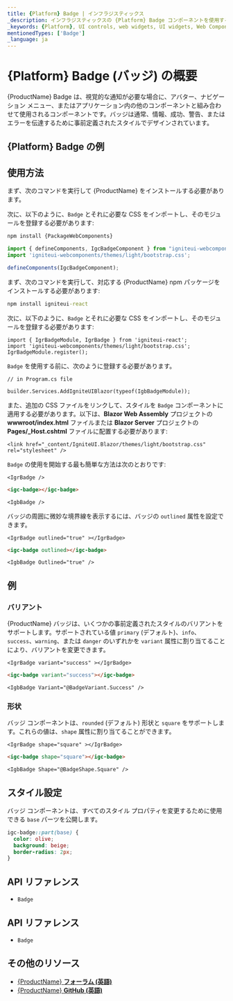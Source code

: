 ```yaml
---
title: {Platform} Badge | インフラジスティックス
_description: インフラジスティックスの {Platform} Badge コンポーネントを使用すると、事前定義されたスタイルでコンテンツを表示して、アプリケーション内の任意の場所で他のコンポーネントを装飾できます。
_keywords: {Platform}, UI controls, web widgets, UI widgets, Web Components, {Platform} Badge Components, Infragistics, UI コントロール, web ウィジェット, UI ウィジェット, ウェブ コンポーネント, {Platform} バッジ コンポーネント, インフラジスティックス
mentionedTypes: ['Badge']
_language: ja
---
```


# {Platform} Badge (バッジ) の概要

{ProductName} Badge は、視覚的な通知が必要な場合に、アバター、ナビゲーション メニュー、またはアプリケーション内の他のコンポーネントと組み合わせて使用されるコンポーネントです。バッジは通常、情報、成功、警告、またはエラーを伝達するために事前定義されたスタイルでデザインされています。

## {Platform} Badge の例

<code-view style="height: 60px"
           data-demos-base-url="{environment:dvDemosBaseUrl}"
           iframe-src="{environment:dvDemosBaseUrl}/inputs/badge-outlined"
           alt="{Platform} Badge の例"
           github-src="inputs/badge/outlined">
</code-view>

<div class="divider"></div>

## 使用方法

<!-- WebComponents -->
まず、次のコマンドを実行して {ProductName} をインストールする必要があります。

次に、以下のように、`Badge` とそれに必要な CSS をインポートし、そのモジュールを登録する必要があります:

```cmd
npm install {PackageWebComponents}
```

```ts
import { defineComponents, IgcBadgeComponent } from "igniteui-webcomponents";
import 'igniteui-webcomponents/themes/light/bootstrap.css';

defineComponents(IgcBadgeComponent);
```
<!-- end: WebComponents -->

<!-- React -->
まず、次のコマンドを実行して、対応する {ProductName} npm パッケージをインストールする必要があります:

```cmd
npm install igniteui-react
```

次に、以下のように、`Badge` とそれに必要な CSS をインポートし、そのモジュールを登録する必要があります:

```tsx
import { IgrBadgeModule, IgrBadge } from 'igniteui-react';
import 'igniteui-webcomponents/themes/light/bootstrap.css';
IgrBadgeModule.register();
```
<!-- end: React -->

<!-- Blazor -->

`Badge` を使用する前に、次のように登録する必要があります。


```razor
// in Program.cs file

builder.Services.AddIgniteUIBlazor(typeof(IgbBadgeModule));
```

また、追加の CSS ファイルをリンクして、スタイルを `Badge` コンポーネントに適用する必要があります。以下は、**Blazor Web Assembly** プロジェクトの **wwwroot/index.html** ファイルまたは **Blazor Server** プロジェクトの **Pages/_Host.cshtml** ファイルに配置する必要があります:

```razor
<link href="_content/IgniteUI.Blazor/themes/light/bootstrap.css" rel="stylesheet" />
```

<!-- end: Blazor -->

`Badge` の使用を開始する最も簡単な方法は次のとおりです:

```tsx
<IgrBadge />
```

```html
<igc-badge></igc-badge>
```

```razor
<IgbBadge />
```

バッジの周囲に微妙な境界線を表示するには、バッジの `outlined` 属性を設定できます。

```tsx
<IgrBadge outlined="true" ></IgrBadge>
```

```html
<igc-badge outlined></igc-badge>
```

```razor
<IgbBadge Outlined="true" />
```

## 例

### バリアント

{ProductName} バッジは、いくつかの事前定義されたスタイルのバリアントをサポートします。サポートされている値 `primary` (デフォルト)、`info`、`success`、`warning`、または `danger` のいずれかを `variant` 属性に割り当てることにより、バリアントを変更できます。

```tsx
<IgrBadge variant="success" ></IgrBadge>
```

```html
<igc-badge variant="success"></igc-badge>
```

```razor
<IgbBadge Variant="@BadgeVariant.Success" />
```

<code-view style="height: 60px"
           data-demos-base-url="{environment:dvDemosBaseUrl}"
           iframe-src="{environment:dvDemosBaseUrl}/inputs/badge-variants"
           alt="{Platform} Badge の例"
           github-src="inputs/badge/variants">
</code-view>

### 形状

バッジ コンポーネントは、`rounded` (デフォルト) 形状と `square` をサポートします。これらの値は、`shape` 属性に割り当てることができます。

```tsx
<IgrBadge shape="square" ></IgrBadge>
```

```html
<igc-badge shape="square"></igc-badge>
```

```razor
<IgbBadge Shape="@BadgeShape.Square" />
```

<code-view style="height: 60px"
           data-demos-base-url="{environment:dvDemosBaseUrl}"
           iframe-src="{environment:dvDemosBaseUrl}/inputs/badge-shape"
           alt="{Platform} Badge の例"
           github-src="inputs/badge/shape">
</code-view>

## スタイル設定

バッジ コンポーネントは、すべてのスタイル プロパティを変更するために使用できる `base` パーツを公開します。

```css
igc-badge::part(base) {
  color: olive;
  background: beige;
  border-radius: 2px;
}
```

<!-- WebComponents -->

## API リファレンス

* `Badge`

<!-- end: WebComponents -->

<div class="divider--half"></div>

## API リファレンス

 - `Badge`

## その他のリソース

* [{ProductName} **フォーラム (英語)**]({ForumsLink})
* [{ProductName} **GitHub (英語)**]({GithubLink})
